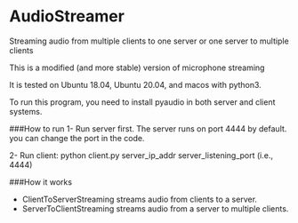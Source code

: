 # AudioStreamer
Streaming audio from multiple clients to one server or one server to multiple clients

This is a modified (and more stable) version of microphone streaming <script src="https://gist.github.com/fopina/3cefaed1b2d2d79984ad7894aef39a68.js"></script>

It is tested on Ubuntu 18.04, Ubuntu 20.04, and macos with python3.

To run this program, you need to install pyaudio in both server and client systems.

###How to run
1- Run server first. The server runs on port 4444 by default. you can change the port in the code.

2- Run client: python client.py server_ip_addr server_listening_port (i.e., 4444)

###How it works
- ClientToServerStreaming streams audio from clients to a server.
- ServerToClientStreaming streams audio from a server to multiple clients.
